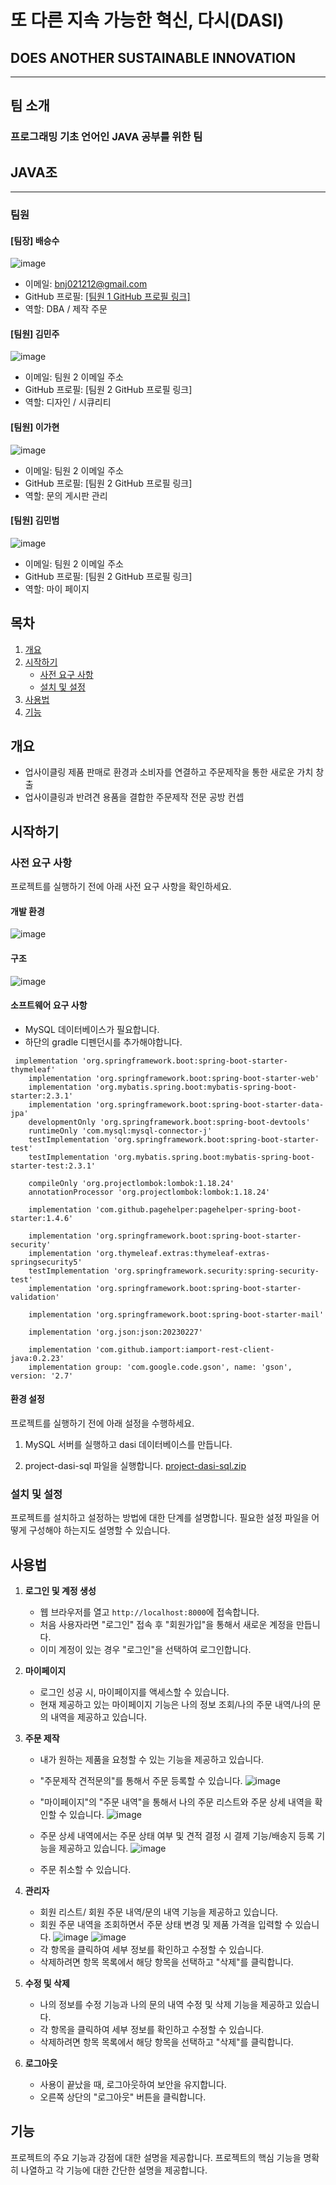 # 또 다른 지속 가능한 혁신, 다시(DASI) 
## DOES ANOTHER SUSTAINABLE INNOVATION
- - -

## 팀 소개

### 프로그래밍 기초 언어인 JAVA 공부를 위한 팀 
## JAVA조 

- - -

### 팀원

#### [팀장] 배승수
![image](https://github.com/JavaJo-SemiProject/DASi-Project/assets/132265893/5eea4b67-6152-457b-9920-07b66dde5168)
- 이메일: bnj021212@gmail.com
- GitHub 프로필: [[팀원 1 GitHub 프로필 링크]](https://github.com/costudying)
- 역할: DBA / 제작 주문

#### [팀원] 김민주
![image](https://github.com/JavaJo-SemiProject/DASi-Project/assets/132265893/33229f3c-c8fa-4673-b6af-2c338eddd3cc)
- 이메일: 팀원 2 이메일 주소
- GitHub 프로필: [팀원 2 GitHub 프로필 링크]
- 역할: 디자인 / 시큐리티

#### [팀원] 이가현
![image](https://github.com/JavaJo-SemiProject/DASi-Project/assets/132265893/700ff629-b655-43b9-966f-ad2fa5b9edd3)
- 이메일: 팀원 2 이메일 주소
- GitHub 프로필: [팀원 2 GitHub 프로필 링크]
- 역할: 문의 게시판 관리
  
#### [팀원] 김민범
![image](https://github.com/JavaJo-SemiProject/DASi-Project/assets/132265893/aac1fa35-3eca-4de1-af79-20edc2d8dd2e)
- 이메일: 팀원 2 이메일 주소
- GitHub 프로필: [팀원 2 GitHub 프로필 링크]
- 역할: 마이 페이지

## 목차

1. [개요](#개요)
2. [시작하기](#시작하기)
   - [사전 요구 사항](#사전-요구-사항)
   - [설치 및 설정](#설치-및-설정)
3. [사용법](#사용법)
4. [기능](#기능)

## 개요

- 업사이클링 제품 판매로 환경과 소비자를 연결하고 주문제작을 통한 새로운 가치 창출
- 업사이클링과 반려견 용품을 결합한 주문제작 전문 공방 컨셉


## 시작하기

### 사전 요구 사항

프로젝트를 실행하기 전에 아래 사전 요구 사항을 확인하세요.

#### 개발 환경
![image](https://github.com/JavaJo-SemiProject/DASi-Project/assets/132265893/7845b3e5-e497-411d-b9f0-605a85986b37)


#### 구조
![image](https://github.com/JavaJo-SemiProject/DASi-Project/assets/132265893/de579a03-bd70-4dd9-94b8-b4d9731cf89c)

#### 소프트웨어 요구 사항

- MySQL 데이터베이스가 필요합니다.
- 하단의 gradle 디펜던시를 추가해야합니다.
```
 implementation 'org.springframework.boot:spring-boot-starter-thymeleaf'
    implementation 'org.springframework.boot:spring-boot-starter-web'
    implementation 'org.mybatis.spring.boot:mybatis-spring-boot-starter:2.3.1'
    implementation 'org.springframework.boot:spring-boot-starter-data-jpa'
    developmentOnly 'org.springframework.boot:spring-boot-devtools'
    runtimeOnly 'com.mysql:mysql-connector-j'
    testImplementation 'org.springframework.boot:spring-boot-starter-test'
    testImplementation 'org.mybatis.spring.boot:mybatis-spring-boot-starter-test:2.3.1'

    compileOnly 'org.projectlombok:lombok:1.18.24'
    annotationProcessor 'org.projectlombok:lombok:1.18.24'

    implementation 'com.github.pagehelper:pagehelper-spring-boot-starter:1.4.6'

    implementation 'org.springframework.boot:spring-boot-starter-security'
    implementation 'org.thymeleaf.extras:thymeleaf-extras-springsecurity5'
    testImplementation 'org.springframework.security:spring-security-test'
    implementation 'org.springframework.boot:spring-boot-starter-validation'

    implementation 'org.springframework.boot:spring-boot-starter-mail'

    implementation 'org.json:json:20230227'

    implementation 'com.github.iamport:iamport-rest-client-java:0.2.23'
    implementation group: 'com.google.code.gson', name: 'gson', version: '2.7'
```
#### 환경 설정

프로젝트를 실행하기 전에 아래 설정을 수행하세요.

1. MySQL 서버를 실행하고 dasi 데이터베이스를 만듭니다.

2. project-dasi-sql 파일을 실행합니다.
[project-dasi-sql.zip](https://github.com/JavaJo-SemiProject/DASi-Project/files/12789775/project-dasi-sql.zip)


### 설치 및 설정

프로젝트를 설치하고 설정하는 방법에 대한 단계를 설명합니다. 필요한 설정 파일을 어떻게 구성해야 하는지도 설명할 수 있습니다.

## 사용법

1. **로그인 및 계정 생성**

   - 웹 브라우저를 열고 `http://localhost:8000`에 접속합니다.
   - 처음 사용자라면 "로그인" 접속 후 "회원가입"을 통해서 새로운 계정을 만듭니다.
   - 이미 계정이 있는 경우 "로그인"을 선택하여 로그인합니다.

2. **마이페이지**

   - 로그인 성공 시, 마이페이지를 액세스할 수 있습니다.
   - 현재 제공하고 있는 마이페이지 기능은 나의 정보 조회/나의 주문 내역/나의 문의 내역을 제공하고 있습니다.

3. **주문 제작**

   - 내가 원하는 제품을 요청할 수 있는 기능을 제공하고 있습니다.
   - "주문제작 견적문의"를 통해서 주문 등록할 수 있습니다.
     ![image](https://github.com/JavaJo-SemiProject/DASi-Project/assets/132265893/0295df57-33f2-4d26-b0ed-711e9d7245e4)
     
   - "마이페이지"의 "주문 내역"을 통해서 나의 주문 리스트와 주문 상세 내역을 확인할 수 있습니다.
     ![image](https://github.com/JavaJo-SemiProject/DASi-Project/assets/132265893/5916f305-7722-450d-b93c-7f8ac162d0f9)

   - 주문 상세 내역에서는 주문 상태 여부 및 견적 결정 시 결제 기능/배송지 등록 기능을 제공하고 있습니다.
     ![image](https://github.com/JavaJo-SemiProject/DASi-Project/assets/132265893/e6ea4624-3b9f-42cc-9769-b7d16d2ccf3b)
     
   - 주문 취소할 수 있습니다.

4. **관리자**

   - 회원 리스트/ 회원 주문 내역/문의 내역 기능을 제공하고 있습니다.
   - 회원 주문 내역을 조회하면서 주문 상태 변경 및 제품 가격을 입력할 수 있습니다.
     ![image](https://github.com/JavaJo-SemiProject/DASi-Project/assets/132265893/02c7187b-d3f6-4d59-bb1b-143a309cd92a)
     ![image](https://github.com/JavaJo-SemiProject/DASi-Project/assets/132265893/747458c1-290b-4203-a140-3eed8967e40e)
   - 각 항목을 클릭하여 세부 정보를 확인하고 수정할 수 있습니다.
   - 삭제하려면 항목 목록에서 해당 항목을 선택하고 "삭제"를 클릭합니다.

5. **수정 및 삭제**

   - 나의 정보를 수정 기능과 나의 문의 내역 수정 및 삭제 기능을 제공하고 있습니다.
   - 각 항목을 클릭하여 세부 정보를 확인하고 수정할 수 있습니다.
   - 삭제하려면 항목 목록에서 해당 항목을 선택하고 "삭제"를 클릭합니다.

6. **로그아웃**

   - 사용이 끝났을 때, 로그아웃하여 보안을 유지합니다.
   - 오른쪽 상단의 "로그아웃" 버튼을 클릭합니다.


## 기능

프로젝트의 주요 기능과 강점에 대한 설명을 제공합니다. 프로젝트의 핵심 기능을 명확히 나열하고 각 기능에 대한 간단한 설명을 제공합니다.

